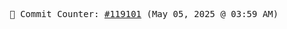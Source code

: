 <p align="center">
    <samp>
        📮 Commit Counter: <a href="https://github.com/Javascript-void0/Javascript-void0/commits/main">#119101</a> (May 05, 2025 @ 03:59 AM)
    </samp>
</p>